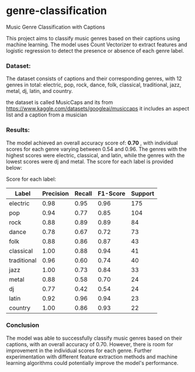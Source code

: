 # genre-classification

Music Genre Classification with Captions

This project aims to classify music genres based on their captions using machine learning. The model uses Count Vectorizer to extract features and logistic regression to detect the presence or absence of each genre label.


### Dataset: <br>
The dataset consists of captions and their corresponding genres, with 12 genres in total: electric, pop, rock, dance, folk, classical, traditional, jazz, metal, dj, latin, and country.

the dataset is called MusicCaps and its from https://www.kaggle.com/datasets/googleai/musiccaps it includes an aspect list and a caption from a musician

### Results: <br>
The model achieved an overall accuracy score of: **0.70** , with individual scores for each genre varying between 0.54 and 0.96. The genres with the highest scores were electric, classical, and latin, while the genres with the lowest scores were dj and metal. The score for each label is provided below:

Score for each label: 

Label       | Precision | Recall | F1-Score | Support
------------|-----------|--------|----------|--------
electric    | 0.98      | 0.95   | 0.96     | 175
pop         | 0.94      | 0.77   | 0.85     | 104
rock        | 0.88      | 0.89   | 0.89     | 84
dance       | 0.78      | 0.67   | 0.72     | 73
folk        | 0.88      | 0.86   | 0.87     | 43
classical   | 1.00      | 0.88   | 0.94     | 41
traditional | 0.96      | 0.60   | 0.74     | 40
jazz        | 1.00      | 0.73   | 0.84     | 33
metal       | 0.88      | 0.58   | 0.70     | 24
dj          | 0.77      | 0.42   | 0.54     | 24
latin       | 0.92      | 0.96   | 0.94     | 23
country     | 1.00      | 0.86   | 0.93     | 22


### Conclusion <br>
The model was able to successfully classify music genres based on their captions, with an overall accuracy of 0.70. However, there is room for improvement in the individual scores for each genre. Further experimentation with different feature extraction methods and machine learning algorithms could potentially improve the model's performance.
